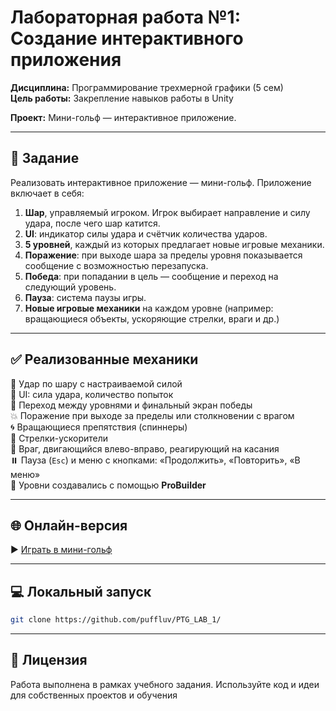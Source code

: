 # Лабораторная работа №1: Создание интерактивного приложения

**Дисциплина:** Программирование трехмерной графики (5 сем)  
**Цель работы:** Закрепление навыков работы в Unity  

**Проект:** Мини-гольф — интерактивное приложение.

---

## 📌 Задание

Реализовать интерактивное приложение — мини-гольф. Приложение включает в себя:

1. **Шар**, управляемый игроком. Игрок выбирает направление и силу удара, после чего шар катится.
2. **UI**: индикатор силы удара и счётчик количества ударов.
3. **5 уровней**, каждый из которых предлагает новые игровые механики.
4. **Поражение**: при выходе шара за пределы уровня показывается сообщение с возможностью перезапуска.
5. **Победа**: при попадании в цель — сообщение и переход на следующий уровень.
6. **Пауза**: система паузы игры.
7. **Новые игровые механики** на каждом уровне (например: вращающиеся объекты, ускоряющие стрелки, враги и др.)

---

## ✅ Реализованные механики

🎯 Удар по шару с настраиваемой силой  
🧮 UI: сила удара, количество попыток  
🏁 Переход между уровнями и финальный экран победы  
💥 Поражение при выходе за пределы или столкновении с врагом  
🌀 Вращающиеся препятствия (спиннеры)  
🧲 Стрелки-ускорители  
🧠 Враг, двигающийся влево-вправо, реагирующий на касания  
⏸️ Пауза (`Esc`) и меню с кнопками: «Продолжить», «Повторить», «В меню»  
🎯 Уровни создавались с помощью **ProBuilder**  

---

## 🌐 Онлайн-версия

▶️ [Играть в мини-гольф](https://puffluv.github.io/PTG_LAB_1/)

---

## 💻 Локальный запуск

```bash
git clone https://github.com/puffluv/PTG_LAB_1/
```

---

## 📄 Лицензия
Работа выполнена в рамках учебного задания. Используйте код и идеи для собственных проектов и обучения 
